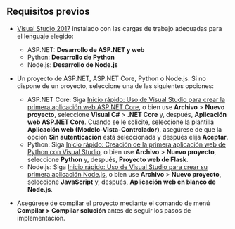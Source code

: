 ## <a name="prerequisites"></a>Requisitos previos

* [Visual Studio 2017](https://visualstudio.microsoft.com/downloads/?utm_medium=microsoft&utm_source=docs.microsoft.com&utm_campaign=inline+link&utm_content=download+vs2017) instalado con las cargas de trabajo adecuadas para el lenguaje elegido:
  * ASP.NET: **Desarrollo de ASP.NET y web**
  * Python: **Desarrollo de Python**
  * Node.js: **Desarrollo de Node.js**

* Un proyecto de ASP.NET, ASP.NET Core, Python o Node.js. Si no dispone de un proyecto, seleccione una de las siguientes opciones:
  * ASP.NET Core: Siga [Inicio rápido: Uso de Visual Studio para crear la primera aplicación web ASP.NET Core](../../ide/quickstart-aspnet-core.md), o bien use **Archivo** > **Nuevo proyecto**, seleccione **Visual C#** > **.NET Core** y, después, **Aplicación web ASP.NET Core**. Cuando se le solicite, seleccione la plantilla **Aplicación web (Modelo-Vista-Controlador)**, asegúrese de que la opción **Sin autenticación** está seleccionada y después elija **Aceptar**.
  * Python: Siga [Inicio rápido: Creación de la primera aplicación web de Python con Visual Studio](../../ide/quickstart-python.md), o bien use **Archivo** > **Nuevo proyecto**, seleccione **Python** y, después, **Proyecto web de Flask**.
  * Node.js: Siga [Inicio rápido: Uso de Visual Studio para crear su primera aplicación Node.js](../../ide/quickstart-nodejs.md), o bien use **Archivo** > **Nuevo proyecto**, seleccione **JavaScript** y, después, **Aplicación web en blanco de Node.js**.

* Asegúrese de compilar el proyecto mediante el comando de menú **Compilar > Compilar solución** antes de seguir los pasos de implementación.